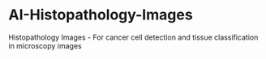 # AI-Histopathology-Images
Histopathology Images - For cancer cell detection and tissue classification in microscopy images
